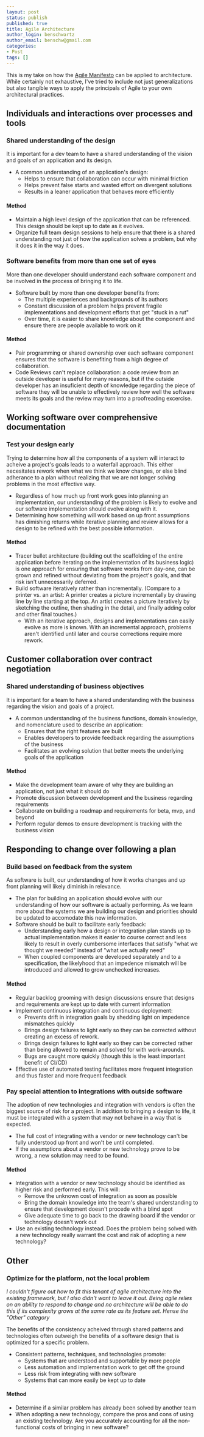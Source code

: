 ```yaml
---
layout: post
status: publish
published: true
title: Agile Architecture
author_login: benschwartz
author_email: benschw@gmail.com
categories:
- Post
tags: []
---
```


This is my take on how the [Agile Manifesto](https://agilemanifesto.org/) can be applied to architecture. While certainly not exhaustive,
I've tried to include not just generalizations but also tangible ways to apply the principals of Agile to your own architectural practices.

<!--more-->

## Individuals and interactions over processes and tools

### Shared understanding of the design
It is important for a dev team to have a shared understanding of the vision and
goals of an application and its design.

* A common understanding of an application's design:
	* Helps to ensure that collaboration can occur with minimal friction
	* Helps prevent false starts and wasted effort on divergent solutions
	* Results in a leaner application that behaves more efficiently

#### Method
* Maintain a high level design of the application that can be referenced. This design
  should be kept up to date as it evolves.
* Organize full team design sessions to help ensure that there is a shared understanding
  not just of how the application solves a problem, but why it does it in the way it does.

### Software benefits from more than one set of eyes
More than one developer should understand each software component and be involved in the
process of bringing it to life.

* Software built by more than one developer benefits from:
	* The multiple experiences and backgrounds of its authors
	* Constant discussion of a problem helps prevent fragile implementations and
	  development efforts that get "stuck in a rut"
	* Over time, it is easier to share knowledge about the component and ensure
	  there are people available to work on it

#### Method
* Pair programming or shared ownership over each software component ensures
  that the software is benefiting from a high degree of collaboration.
* Code Reviews can't replace collaboration: a code review from an outside developer
  is useful for many reasons, but if the outside developer has an insuficient
  depth of knowledge regarding the piece of software they will be unable to effectively
  review how well the software meets its goals and the review may turn into a proofreading excercise.

## Working software over comprehensive documentation

### Test your design early
Trying to determine how all the components of a system will interact to acheive
a project's goals leads to a waterfall approach. This either necesitates
rework when what we think we know changes, or else blind adherance to a plan without
realizing that we are not longer solving problems in the most effective way.

* Regardless of how much up front work goes into planning an implementation, our
  understanding of the problem is likely to evolve and our software implementation
  should evolve along with it.
* Determining how something will work based on up front assumptions has dimishing returns
  while iterative planning and review allows for a design to be refined with
  the best possible information.

#### Method
* Tracer bullet architecture (building out the scaffolding of the entire application
  before iterating on the implementation of its business logic) is one approach
  for ensuring that software works from day-one, can be grown and refined without
  deviating from the project's goals, and that risk isn't unnecessarily deferred.
* Build software iteratively rather than incrementally. (Compare to a printer
  vs. an artist: A printer creates a picture incrementally by drawing line by line
  starting at the top. An artist creates a picture iteratively by sketching the outline,
  then shading in the detail, and finally adding color and other final touches.)
	* With an iterative approach, designs and implementations can easily evolve
	  as more is known. With an incremental approach, problems aren't identified
	  until later and course corrections require more rework.

## Customer collaboration over contract negotiation

### Shared understanding of business objectives
It is important for a team to have a shared understanding with the business
regarding the vision and goals of a project.

* A common understanding of the business functions, domain knowledge, and nomenclature used to describe an application:
	* Ensures that the right features are built
	* Enables developers to provide feedback regarding the assumptions of the business
	* Facilitates an evolving solution that better meets the underlying goals of the application

#### Method
* Make the development team aware of why they are building an application, not just what it should do
* Promote discussion between development and the business regarding requirements
* Collaborate on building a roadmap and requirements for beta, mvp, and beyond
* Perform regular demos to ensure development is tracking with the business vision

## Responding to change over following a plan

### Build based on feedback from the system
As software is built, our understanding of how it works changes and up front planning
will likely diminish in relevance.

* The plan for building an application should evolve with our understanding of how our
  software is actually performing. As we learn more about the systems we are building
  our design and priorities should be updated to accomodate this new information.
* Software should be built to facilitate early feedback:
	* Understanding early how a design or integration plan stands up to actual
	  implementation makes it easier to course correct and less likely to result in
	  overly cumbersome interfaces that satisfy "what we thought we needed"
	  instead of "what we actually need"
	* When coupled components are developed separately and to a specification,
	  the likelyhood that an impedence mismatch will be introduced and allowed to
	  grow unchecked increases.

#### Method
* Regular backlog grooming with design discussions ensure that designs and requirements
  are kept up to date with current information
* Implement continuous integration and continuous deployment:
	* Prevents drift in integration goals by shedding light on impedence mismatches quickly
	* Brings design failures to light early so they can be corrected without creating
	  an excess of rework.
	* Brings design failures to light early so they can be corrected rather than
	  being allowed to remain and solved for with work-arounds.
	* Bugs are caught more quickly (though this is the least important benefit of CI/CD)
* Effective use of automated testing facilitates more frequent integration and thus
  faster and more frequent feedback

### Pay special attention to integrations with outside software
The adoption of new technologies and integration with vendors is often the biggest
source of risk for a project. In addition to bringing a design to life, it must
be integrated with a system that may not behave in a way that is expected.

* The full cost of integrating with a vendor or new technology can't be
  fully understood up front and won't be until completed.
* If the assumptions about a vendor or new technology prove to be wrong, a new
  solution may need to be found.

#### Method
* Integration with a vendor or new technology should be identified as higher
  risk and performed early. This will:
	* Remove the unknown cost of integration as soon as possible
	* Bring the domain knowledge into the team's shared understanding to ensure
	  that development doesn't procede with a blind spot
	* Give adequate time to go back to the drawing board if the vendor or
	  technology doesn't work out
* Use an existing technology instead. Does the problem being solved with a new
  technology really warrant the cost and risk of adopting a new technology?

## Other
### Optimize for the platform, not the local problem
_I couldn't figure out how to fit this tenant of agile architecture into the existing framework, but I also didn't want
to leave it out. Being agile relies on an ability to respond to change and no architecture
will be able to do this if its complexity grows at the same rate as its feature set. Hense the "Other" category_

The benefits of the consistency acheived through shared patterns and technologies
often outweigh the benefits of a software design that is optimized for a specific
problem.

* Consistent patterns, techniques, and technologies promote:
	* Systems that are understood and supportable by more people
	* Less automation and implementation work to get off the ground
	* Less risk from integrating with new software
	* Systems that can more easily be kept up to date

#### Method
* Determine if a similar problem has already been solved by another team
* When adopting a new technology, compare the pros and cons of using an existing
  technology. Are you accurately accounting for all the non-functional costs of
  bringing in new software?
